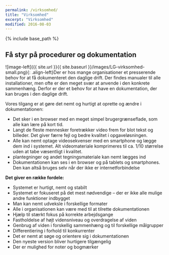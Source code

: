 ```yaml
---
permalink: /virksomhed/
title: "Virksomhed"
excerpt: "Virksomhed"
modified: 2016-08-03
---
```


{% include base_path %}

## Få styr på procedurer og dokumentation

![image-left]({{ site.url }}{{ site.baseurl }}/images/LG-virksomhed-small.png){: .align-left}Der er hos mange organisationer et presserende behov for at få dokumenteret den daglige drift. Der findes manualer til alle installationer, men ofte er den meget svær at anvende i den konkrete sammenhæng. Derfor er der et behov for at have en dokumentation, der kan bruges i den daglige drift.

Vores tilgang er at gøre det nemt og hurtigt at oprette og ændre i dokumentationen:

- Det sker i en browser med en meget simpel brugergrænseflade, som alle kan lære på kort tid.
- Langt de fleste mennesker foretrækker video frem for blot tekst og billeder. Det giver færre fejl og bedre kvalitet i opgaveløsningen.
- Alle kan nemt optage videosekvenser med en smartphone og lægge dem ind i systemet. Alt videomateriale komprimeres til ca. 1/10 størrelse uden at tabe væsentligt i kvalitet.
- plantegninger og andet tegningsmateriale kan nemt lægges ind
- Dokumentationen kan ses i en browser og på tablets og smartphones. Den kan altså bruges selv når der ikke er internetforbindelse

**Det giver en række fordele:**

- Systemet er hurtigt, nemt og stabilt
- Systemet er fokuseret på det mest nødvendige – der er ikke alle mulige andre funktioner indbygget
- Man kan nemt udveksle i forskellige formater
- Alle i organisationen kan være med til at tilrette dokumentationen
- Hjælp til stærkt fokus på korrekte arbejdsgange
- Fastholdelse af højt vidensniveau og overdragelse af viden
- Genbrug af viden i forskellig sammenhæng og til forskellige målgrupper
- Differentiering i forhold til konkurrenter
- Det er nemt at søge og orientere sig i dokumentationen
- Den nyeste version bliver hurtigere tilgængelig
- Der er mulighed for noter og bogmærker

